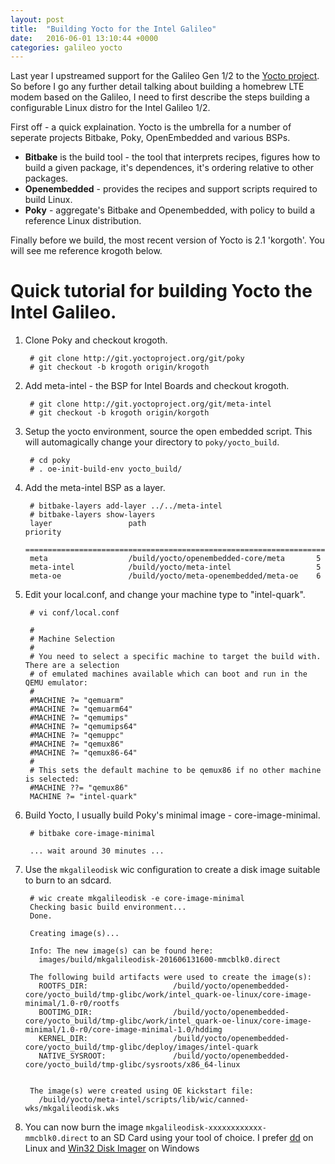 ```yaml
---
layout: post
title:  "Building Yocto for the Intel Galileo"
date:   2016-06-01 13:10:44 +0000
categories: galileo yocto
---
```


Last year I upstreamed support for the Galileo Gen 1/2 to the [Yocto project](https://www.yoctoproject.org). So before I go any further detail talking about building a homebrew LTE modem based on the Galileo, I need to first describe the steps building a configurable Linux distro for the Intel Galileo 1/2. 

First off - a quick explaination. Yocto is the umbrella for a number of seperate projects Bitbake, Poky, OpenEmbedded and various BSPs.

* **Bitbake** is the build tool - the tool that interprets recipes, figures how to build a given package, it's dependences, it's ordering relative to other packages.
* **Openembedded** - provides the recipes and support scripts required to build Linux. 
* **Poky** - aggregate's Bitbake and Openembedded, with policy to build a reference Linux distribution. 

Finally before we build, the most recent version of Yocto is 2.1 'korgoth'. You will see me reference krogoth below. 

# Quick tutorial for building Yocto the Intel  Galileo. #

1. Clone Poky and checkout krogoth. 

        # git clone http://git.yoctoproject.org/git/poky
        # git checkout -b krogoth origin/krogoth

2. Add meta-intel - the BSP for Intel Boards and checkout krogoth.

        # git clone http://git.yoctoproject.org/git/meta-intel
        # git checkout -b krogoth origin/korgoth

3. Setup the yocto environment, source the open embedded script. This will automagically change your directory to ```poky/yocto_build```.

        # cd poky 
        # . oe-init-build-env yocto_build/

4. Add the meta-intel BSP as a layer.

        # bitbake-layers add-layer ../../meta-intel
        # bitbake-layers show-layers
        layer                 path                                      priority
        ==========================================================================
        meta                  /build/yocto/openembedded-core/meta       5
        meta-intel            /build/yocto/meta-intel                   5
        meta-oe               /build/yocto/meta-openembedded/meta-oe    6

5. Edit your local.conf, and change your machine type to "intel-quark".


        # vi conf/local.conf

        #
        # Machine Selection
        #
        # You need to select a specific machine to target the build with. There are a selection
        # of emulated machines available which can boot and run in the QEMU emulator:
        #
        #MACHINE ?= "qemuarm"
        #MACHINE ?= "qemuarm64"
        #MACHINE ?= "qemumips"
        #MACHINE ?= "qemumips64"
        #MACHINE ?= "qemuppc"
        #MACHINE ?= "qemux86"
        #MACHINE ?= "qemux86-64"
        #
        # This sets the default machine to be qemux86 if no other machine is selected:
        #MACHINE ??= "qemux86"
        MACHINE ?= "intel-quark"

6. Build Yocto, I usually build Poky's minimal image - core-image-minimal. 

        # bitbake core-image-minimal 

        ... wait around 30 minutes ...

7. Use the ```mkgalileodisk``` wic configuration to create a disk image suitable to burn to an sdcard.

        # wic create mkgalileodisk -e core-image-minimal 
        Checking basic build environment...
        Done.
        
        Creating image(s)...
        
        Info: The new image(s) can be found here:
          images/build/mkgalileodisk-201606131600-mmcblk0.direct

        The following build artifacts were used to create the image(s):
          ROOTFS_DIR:                   /build/yocto/openembedded-core/yocto_build/tmp-glibc/work/intel_quark-oe-linux/core-image-minimal/1.0-r0/rootfs
          BOOTIMG_DIR:                  /build/yocto/openembedded-core/yocto_build/tmp-glibc/work/intel_quark-oe-linux/core-image-minimal/1.0-r0/core-image-minimal-1.0/hddimg
          KERNEL_DIR:                   /build/yocto/openembedded-core/yocto_build/tmp-glibc/deploy/images/intel-quark
          NATIVE_SYSROOT:               /build/yocto/openembedded-core/yocto_build/tmp-glibc/sysroots/x86_64-linux


        The image(s) were created using OE kickstart file:
          /build/yocto/meta-intel/scripts/lib/wic/canned-wks/mkgalileodisk.wks

8. You can now burn the image ```mkgalileodisk-xxxxxxxxxxxx-mmcblk0.direct``` to an SD Card using your tool of choice. I prefer [dd](http://man7.org/linux/man-pages/man1/dd.1.html) on Linux and [Win32 Disk Imager](https://sourceforge.net/projects/win32diskimager/) on Windows
